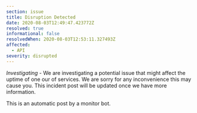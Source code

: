 ```yaml
---
section: issue
title: Disruption Detected
date: 2020-08-03T12:49:47.423772Z
resolved: true
informational: false
resolvedWhen: 2020-08-03T12:53:11.327493Z
affected:
  - API
severity: disrupted
---
```

*Investigating* - We are investigating a potential issue that might affect the uptime of one our of services. We are sorry for any inconvenience this may cause you. This incident post will be updated once we have more information.

This is an automatic post by a monitor bot.
        